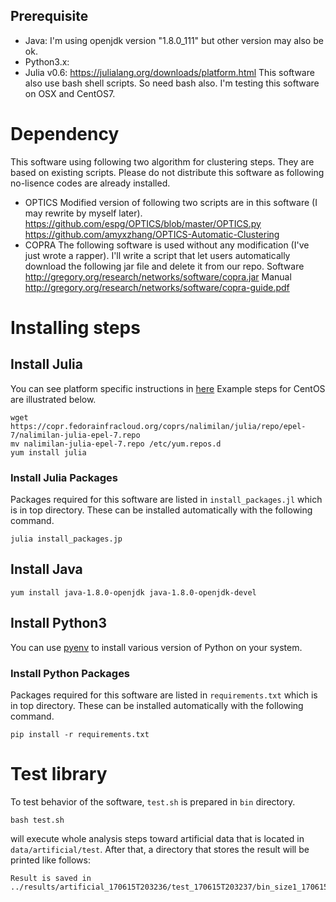## Prerequisite
* Java: I'm using openjdk version "1.8.0_111" but other version may also be ok.
* Python3.x:
* Julia v0.6: https://julialang.org/downloads/platform.html
This software also use bash shell scripts. So need bash also.
I'm testing this software on OSX and CentOS7.

# Dependency
This software using following two algorithm for clustering steps. They are based on existing scripts.
Please do not distribute this software as following no-lisence codes are already installed.
* OPTICS
Modified version of following two scripts are in this software (I may rewrite by myself later).
https://github.com/espg/OPTICS/blob/master/OPTICS.py
https://github.com/amyxzhang/OPTICS-Automatic-Clustering
* COPRA
The following software is used without any modification (I've just wrote a rapper). I'll write a script that let users automatically download the following jar file and delete it from our repo.
Software http://gregory.org/research/networks/software/copra.jar
Manual
http://gregory.org/research/networks/software/copra-guide.pdf

# Installing steps
## Install Julia
You can see platform specific instructions in [here](https://julialang.org/downloads/platform.html)
Example steps for CentOS are illustrated below.
```shell
wget https://copr.fedorainfracloud.org/coprs/nalimilan/julia/repo/epel-7/nalimilan-julia-epel-7.repo
mv nalimilan-julia-epel-7.repo /etc/yum.repos.d
yum install julia
```
### Install Julia Packages
Packages required for this software are listed in `install_packages.jl` which is in top directory. These can be installed automatically with the following command.
```shell
julia install_packages.jp
```

## Install Java
 ```shell
 yum install java-1.8.0-openjdk java-1.8.0-openjdk-devel
 ```

## Install Python3
You can use [pyenv](https://github.com/pyenv/pyenv) to install various version of Python on your system.

### Install Python Packages
Packages required for this software are listed in `requirements.txt` which is in top directory. These can be installed automatically with the following command.

```shell
pip install -r requirements.txt
```

# Test library
To test behavior of the software, `test.sh` is prepared in `bin` directory.
```shell
bash test.sh
```
will execute whole analysis steps toward artificial data that is located in `data/artificial/test`.
After that, a directory that stores the result will be printed like follows:

```shell
Result is saved in  ../results/artificial_170615T203236/test_170615T203237/bin_size1_170615T203237/simmat_window_100a_0.5min_len_5_20170615T203306/clusters_MinPts50_v10_170615T203333/profiles_numiter_10_20170615T203349/sequences_sigma0_hosei0.0_20170615T203411
```

